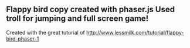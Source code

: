 Flappy bird copy created with phaser.js 
Used troll for jumping and full screen game!
-----------------------
Created with the great tutorial of http://www.lessmilk.com/tutorial/flappy-bird-phaser-1